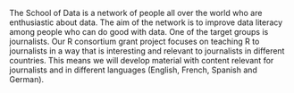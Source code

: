 The School of Data is a network of people all over the world who are enthusiastic about data. 
The aim of the network is to improve data literacy among people who can do good with data. One
of the target groups is journalists. Our R consortium grant project focuses on teaching R to journalists in a way
that is interesting and relevant to journalists in different countries. This means we will 
develop material with content relevant for journalists and in different languages (English, 
French, Spanish and German). 
